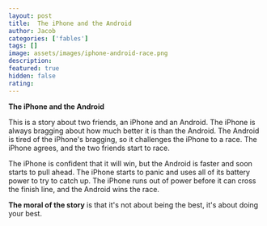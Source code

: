 ```yaml
---
layout: post
title:  The iPhone and the Android
author: Jacob
categories: ['fables']
tags: []
image: assets/images/iphone-android-race.png
description: 
featured: true
hidden: false
rating: 
---
```


**The iPhone and the Android**

This is a story about two friends, an iPhone and an Android. The iPhone is always bragging about how much better it is than the Android. The Android is tired of the iPhone's bragging, so it challenges the iPhone to a race. The iPhone agrees, and the two friends start to race.

The iPhone is confident that it will win, but the Android is faster and soon starts to pull ahead. The iPhone starts to panic and uses all of its battery power to try to catch up. The iPhone runs out of power before it can cross the finish line, and the Android wins the race.

**The moral of the story** is that it's not about being the best, it's about doing your best.
